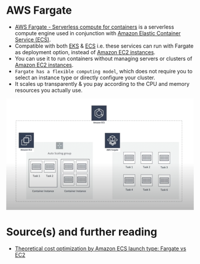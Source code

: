 
# AWS Fargate
- [AWS Fargate - Serverless compute for containers](https://aws.amazon.com/fargate/) is a serverless compute engine used in conjunction with [Amazon Elastic Container Service (ECS)](../3_InfraAutomation/AmazonECS/README.md). 
- Compatible with both [EKS](../3_InfraAutomation/AmazonEKS.md) & [ECS](../3_InfraAutomation/AmazonECS/README.md) i.e. these services can run with Fargate as deployment option, instead of [Amazon EC2 instances](EC2/ReadMe.md).
- You can use it to run containers without managing servers or clusters of [Amazon EC2 instances](EC2/ReadMe.md). 
- `Fargate has a flexible computing model`, which does not require you to select an instance type or directly configure your cluster. 
- It scales up transparently & you pay according to the CPU and memory resources you actually use.

![img.png](assests/aws_ecs_fargate.png)

# Source(s) and further reading
- [Theoretical cost optimization by Amazon ECS launch type: Fargate vs EC2](https://aws.amazon.com/blogs/containers/theoretical-cost-optimization-by-amazon-ecs-launch-type-fargate-vs-ec2/)
